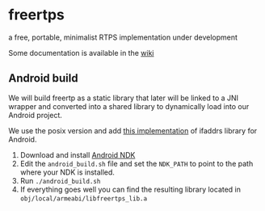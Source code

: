 # freertps
a free, portable, minimalist RTPS implementation under development

Some documentation is available in the [wiki](https://github.com/ros2/freertps/wiki)

## Android build

We will build freertp as a static library that later will be linked to 
a JNI wrapper and converted into a shared library to dynamically load into 
our Android project.

We use the posix version and add [this implementation](https://github.com/morristech/android-ifaddrs) 
of ifaddrs library for Android.

1. Download and install [Android NDK](http://developer.android.com/tools/sdk/ndk/index.html)
2. Edit the `android_build.sh` file and set the `NDK_PATH` to 
point to the path where your NDK is installed.
3. Run `./android_build.sh`
4. If everything goes well you can find the resulting library located in `obj/local/armeabi/libfreertps_lib.a`

